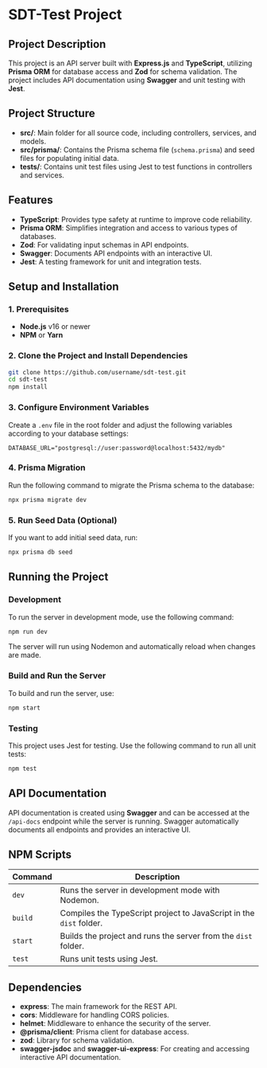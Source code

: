 # SDT-Test Project

## Project Description

This project is an API server built with **Express.js** and **TypeScript**, utilizing **Prisma ORM** for database access and **Zod** for schema validation. The project includes API documentation using **Swagger** and unit testing with **Jest**.

## Project Structure

- **src/**: Main folder for all source code, including controllers, services, and models.
- **src/prisma/**: Contains the Prisma schema file (`schema.prisma`) and seed files for populating initial data.
- **tests/**: Contains unit test files using Jest to test functions in controllers and services.

## Features

- **TypeScript**: Provides type safety at runtime to improve code reliability.
- **Prisma ORM**: Simplifies integration and access to various types of databases.
- **Zod**: For validating input schemas in API endpoints.
- **Swagger**: Documents API endpoints with an interactive UI.
- **Jest**: A testing framework for unit and integration tests.

## Setup and Installation

### 1. Prerequisites
- **Node.js** v16 or newer
- **NPM** or **Yarn**

### 2. Clone the Project and Install Dependencies

```bash
git clone https://github.com/username/sdt-test.git
cd sdt-test
npm install
```

### 3. Configure Environment Variables

Create a `.env` file in the root folder and adjust the following variables according to your database settings:

```dotenv
DATABASE_URL="postgresql://user:password@localhost:5432/mydb"
```

### 4. Prisma Migration

Run the following command to migrate the Prisma schema to the database:

```bash
npx prisma migrate dev
```

### 5. Run Seed Data (Optional)

If you want to add initial seed data, run:

```bash
npx prisma db seed
```

## Running the Project

### Development
To run the server in development mode, use the following command:

```bash
npm run dev
```
The server will run using Nodemon and automatically reload when changes are made.

### Build and Run the Server
To build and run the server, use:

```bash
npm start
```

### Testing
This project uses Jest for testing. Use the following command to run all unit tests:

```bash
npm test
```

## API Documentation

API documentation is created using **Swagger** and can be accessed at the `/api-docs` endpoint while the server is running. Swagger automatically documents all endpoints and provides an interactive UI.


## NPM Scripts

| Command | Description                                                |
|---------|------------------------------------------------------------|
| `dev`   | Runs the server in development mode with Nodemon.         |
| `build` | Compiles the TypeScript project to JavaScript in the `dist` folder. |
| `start` | Builds the project and runs the server from the `dist` folder. |
| `test`  | Runs unit tests using Jest.                               |

## Dependencies

- **express**: The main framework for the REST API.
- **cors**: Middleware for handling CORS policies.
- **helmet**: Middleware to enhance the security of the server.
- **@prisma/client**: Prisma client for database access.
- **zod**: Library for schema validation.
- **swagger-jsdoc** and **swagger-ui-express**: For creating and accessing interactive API documentation.
